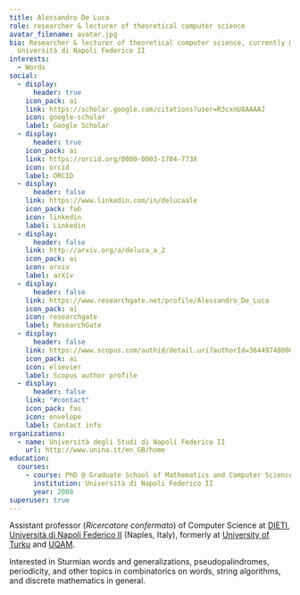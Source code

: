 ```yaml
---
title: Alessandro De Luca
role: researcher & lecturer of theoretical computer science
avatar_filename: avatar.jpg
bio: Researcher & lecturer of theoretical computer science, currently @
  Università di Napoli Federico II
interests:
  - Words
social:
  - display:
      header: true
    icon_pack: ai
    link: https://scholar.google.com/citations?user=R3cxnU8AAAAJ
    icon: google-scholar
    label: Google Scholar
  - display:
      header: true
    icon_pack: ai
    link: https://orcid.org/0000-0003-1704-773X
    icon: orcid
    label: ORCID
  - display:
      header: false
    link: https://www.linkedin.com/in/delucaale
    icon_pack: fab
    icon: linkedin
    label: Linkedin
  - display:
      header: false
    link: http://arxiv.org/a/deluca_a_2
    icon_pack: ai
    icon: arxiv
    label: arXiv
  - display:
      header: false
    link: https://www.researchgate.net/profile/Alessandro_De_Luca
    icon_pack: ai
    icon: researchgate
    label: ResearchGate
  - display:
      header: false
    link: https://www.scopus.com/authid/detail.uri?authorId=36449748000
    icon_pack: ai
    icon: elsevier
    label: Scopus author profile
  - display:
      header: false
    link: "#contact"
    icon_pack: fas
    icon: envelope
    label: Contact info
organizations:
  - name: Università degli Studi di Napoli Federico II
    url: http://www.unina.it/en_GB/home
education:
  courses:
    - course: PhD @ Graduate School of Mathematics and Computer Science
      institution: Università di Napoli Federico II
      year: 2008
superuser: true
---
```

Assistant professor (*Ricercatore confermato*) of Computer Science at [DIETI](http://www.dieti.unina.it/index.php?lang=en), [Università di Napoli Federico II](http://www.unina.it/en_GB/home) (Naples, Italy), formerly at [University of Turku](https://www.utu.fi/en) and [UQAM](https://uqam.ca/).

Interested in Sturmian words and generalizations, pseudopalindromes, periodicity, and other topics in combinatorics on words, string algorithms, and discrete mathematics in general.
